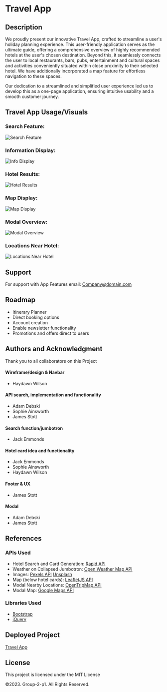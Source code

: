 # Travel App


## Description 
We proudly present our innovative Travel App, crafted to streamline a user's holiday planning experience. 
This user-friendly application serves as the ultimate guide, offering a comprehensive overview of highly recommended hotels at the user's chosen destination. Beyond this, it seamlessly connects the user to local restaurants, bars, pubs, entertainment and cultural spaces and activities conveniently situated within close proximity to their selected hotel.
We have additionally incorporated a map feature for effortless navigation to these spaces. 

Our dedication to a streamlined and simplified user experience led us to develop this as a one-page application, ensuring intuitive usability and a smooth customer journey.


## Travel App Usage/Visuals

### Search Feature:
![Search Feature](./assets/images/search.png)

### Information Display:
![Info Display](./assets/images/info.png)

### Hotel Results:  
![Hotel Results](./assets/images/hotels.png)

### Map Display:
![Map Display](./assets/images/map.png)

### Modal Overview:
![Modal Overview](./assets/images/modal.png)

### Locations Near Hotel:
![Locations Near Hotel](./assets/images/recommendations.png)

## Support
For support with App Features email: Company@domain.com


## Roadmap
- Itinerary Planner
- Direct booking options
- Account creation
- Enable newsletter functionality
- Promotions and offers direct to users


## Authors and Acknowledgment
Thank you to all collaborators on this Project

#### Wireframe/design & Navbar
- Haydawn Wilson

#### API search, implementation and functionality
- Adam Debski
- Sophie Ainsworth
- James Stott

#### Search function/jumbotron
- Jack Emmonds

#### Hotel card idea and functionality
- Jack Emmonds
- Sophie Ainsworth
- Haydawn Wilson

#### Footer & UX
- James Stott

#### Modal
- Adam Debski
- James Stott


## References

### APIs Used
- Hotel Search and Card Generation: [Rapid API](rapidapi.com/)
- Weather on Collapsed Jumbotron: [Open Weather Map API](https://openweathermap.org)
- Images: [Pexels API](https://www.pexels.com/api/) [Unsplash](https://unsplash.com/developers)
- Map (below hotel cards): [LeafletJS API](https://leafletjs.com)
- Modal Nearby Locations: [OpenTripMap API](https://dev.opentripmap.org/docs)
- Modal Map: [Google Maps API](https://developers.google.com/maps/documentation/javascript)

### Libraries Used
- [Bootstrap](https://getbootstrap.com/)
- [jQuery](https://jquery.com/)


## Deployed Project 
[Travel App](https://adam-deb.github.io/project-1/)


## License

This project is licensed under the MIT License

©2023. Group-2-p1. All Rights Reserved.

